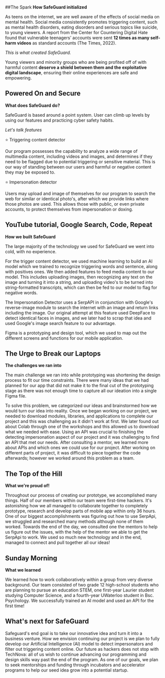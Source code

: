 ##The Spark
**How SafeGuard initialized**

As teens on the internet, we are well aware of the effects of social media on mental health. Social media consistently promotes triggering content, such as mental health disorders, eating disorders and serious topics like suicide, to young viewers. A report from the Center for Countering Digital Hate found that vulnerable teenagers’ accounts were sent **12 times as many self-harm videos** as standard accounts (The Times, 2022).

_This is what created SafeGuard._

Young viewers and minority groups who are being profited off of with harmful content **deserve a shield between them and the exploitative digital landscape**, ensuring their online experiences are safe and empowering.

## Powered On and Secure
**What does SafeGuard do?**

SafeGuard is based around a point system. User can climb up levels by using our features and practicing cyber safety habits.

_Let's talk features_

⭐ Triggering content detector

Our program possesses the capability to analyze a wide range of multimedia content, including videos and images, and determines if they need to be flagged due to potential triggering or sensitive material. This is our way of standing between our users and harmful or negative content they may be exposed to.

⭐ Impersonation detector

Users may upload and image of themselves for our program to search the web for similar or identical photo's, after which we provide links where those photos are used. This allows those with public, or even private accounts, to protect themselves from impersonation or doxing.

## YouTube tutorial, Google Search, Code, Repeat
**How we built SafeGuard**

The large majority of the technology we used for SafeGuard we went into cold, with no experience.

For the trigger content detector, we used machine learning to build an AI model which we trained to recognize triggering words and sentence, along with positives ones. We then added features to feed media content to our model. This includes uploading images, then recognizing any text on the image and turning it into a string, and uploading video's to be turned into string-formatted transcripts, which can then be fed to our model to flag for negative words.

The Impersonation Detector uses a SerpAPI in conjunction with Google's reverse-image module to search the internet with an image and return links including the image. Our original attempt at this feature used DeepFace to detect identical faces in images, and we later had to scrap that idea and used Google's image search feature to our advantage.

Figma is a prototyping and design tool, which we used to map out the different screens and functions for our mobile application.

## The Urge to Break our Laptops
**The challenges we ran into**

The main challenge we ran into while prototyping was shortening the design process to fit our time constraints. There were many ideas that we had planned for our app that did not make it to the final cut of the prototyping stage as there was not enough time to capture all our ideation into a single Figma file.

To solve this problem, we categorized our ideas and brainstormed how we would turn our idea into reality. Once we began working on our project, we needed to download modules, libraries, and applications to complete our project and this was challenging as it didn't work at first. We later found out about Colab through one of the workshops and this allowed us to download what we needed with ease. Using an API was crucial to finishing the detecting impersonation aspect of our project and it was challenging to find an API that met our needs. After consulting a mentor, we learned more about APIs and which ones we could use for our project. After working on different parts of project, it was difficult to piece together the code afterwards; however we worked around this problem as a team.

## The Top of the Hill
**What we're proud of!**

Throughout our process of creating our prototype, we accomplished many things. Half of our members within our team were first-time hackers. It's astonishing how we all managed to collaborate together to completely prototype, research and develop parts of mobile app within only 36 hours. One of our biggest accomplishments was figuring out how to use SerpApi, we struggled and researched many methods although none of them worked. Towards the end of the day, we consulted one the mentors to help us figure out the issues, with the help of the mentor we able to get the SerpApi to work. We used so much new technology and in the end, managed to connect and pull together all our ideas!

## Sunday Morning
**What we learned**

We learned how to work collaboratively within a group from very diverse background. Our team consisted of two grade 12 high-school students who are planning to pursue an education STEM, one first-year Laurier student studying Computer Science, and a fourth-year UWaterloo student in Bsc. Psychology. We successfully trained an AI model and used an API for the first time!

## What's next for SafeGuard

Safeguard's end goal is to take our innovative idea and turn it into a business venture. How we envision continuing our project is we plan to fully develop our Artificial Intelligence (AI) model to detect impersonators and filter out triggering content online. Our future as hackers does not stop with TechNova: all of us wish to continue advancing our programming and design skills way past the end of the program. As one of our goals, we plan to seek mentorships and funding through incubators and accelerator programs to help our seed idea grow into a potential startup.



